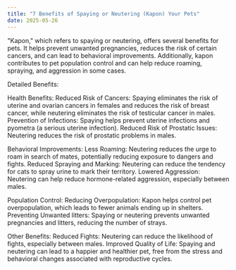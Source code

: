 ```yaml
---
title: "7 Benefits of Spaying or Neutering (Kapon) Your Pets"
date: 2025-05-26
---
```

"Kapon," which refers to spaying or neutering, offers several benefits for pets. It helps prevent unwanted pregnancies, reduces the risk of certain cancers, and can lead to behavioral improvements. Additionally, kapon contributes to pet population control and can help reduce roaming, spraying, and aggression in some cases. 

Detailed Benefits:

Health Benefits: 
Reduced Risk of Cancers: Spaying eliminates the risk of uterine and ovarian cancers in females and reduces the risk of breast cancer, while neutering eliminates the risk of testicular cancer in males. 
Prevention of Infections: Spaying helps prevent uterine infections and pyometra (a serious uterine infection). 
Reduced Risk of Prostatic Issues: Neutering reduces the risk of prostatic problems in males. 

Behavioral Improvements: 
Less Roaming: Neutering reduces the urge to roam in search of mates, potentially reducing exposure to dangers and fights. 
Reduced Spraying and Marking: Neutering can reduce the tendency for cats to spray urine to mark their territory. 
Lowered Aggression: Neutering can help reduce hormone-related aggression, especially between males. 

Population Control: 
Reducing Overpopulation: Kapon helps control pet overpopulation, which leads to fewer animals ending up in shelters. 
Preventing Unwanted litters: Spaying or neutering prevents unwanted pregnancies and litters, reducing the number of strays. 

Other Benefits: 
Reduced Fights: Neutering can reduce the likelihood of fights, especially between males. 
Improved Quality of Life: Spaying and neutering can lead to a happier and healthier pet, free from the stress and behavioral changes associated with reproductive cycles. 
